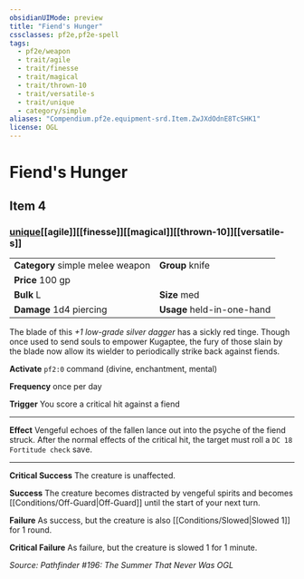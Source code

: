 ```yaml
---
obsidianUIMode: preview
title: "Fiend's Hunger"
cssclasses: pf2e,pf2e-spell
tags:
  - pf2e/weapon
  - trait/agile
  - trait/finesse
  - trait/magical
  - trait/thrown-10
  - trait/versatile-s
  - trait/unique
  - category/simple
aliases: "Compendium.pf2e.equipment-srd.Item.ZwJXdOdnE8TcSHK1"
license: OGL
---
```

# Fiend's Hunger
## Item 4
### [unique](unique "Unique Rarity Trait")[[agile]][[finesse]][[magical]][[thrown-10]][[versatile-s]]

|  |  |
| -- | -- |
| **Category** simple melee weapon | **Group** knife |
| **Price** 100 gp |  |
| **Bulk** L | **Size** med |
| **Damage** 1d4 piercing  | **Usage** held-in-one-hand |



The blade of this _+1 low-grade silver dagger_ has a sickly red tinge. Though once used to send souls to empower Kugaptee, the fury of those slain by the blade now allow its wielder to periodically strike back against fiends.

**Activate** `pf2:0` command (divine, enchantment, mental)

**Frequency** once per day

**Trigger** You score a critical hit against a fiend

* * *

**Effect** Vengeful echoes of the fallen lance out into the psyche of the fiend struck. After the normal effects of the critical hit, the target must roll a `DC 18 Fortitude check` save.

* * *

**Critical Success** The creature is unaffected.

**Success** The creature becomes distracted by vengeful spirits and becomes [[Conditions/Off-Guard|Off-Guard]] until the start of your next turn.

**Failure** As success, but the creature is also [[Conditions/Slowed|Slowed 1]] for 1 round.

**Critical Failure** As failure, but the creature is slowed 1 for 1 minute.

*Source: Pathfinder #196: The Summer That Never Was*
*OGL*